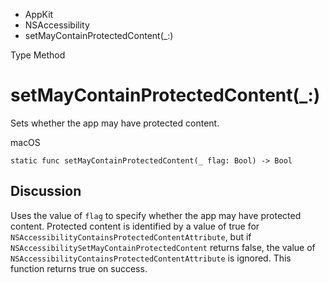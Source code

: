 

- AppKit
- NSAccessibility
-  setMayContainProtectedContent(\_:) 

Type Method

# setMayContainProtectedContent(\_:)

Sets whether the app may have protected content.

macOS

``` source
static func setMayContainProtectedContent(_ flag: Bool) -> Bool
```

## Discussion

Uses the value of `flag` to specify whether the app may have protected content. Protected content is identified by a value of true for `NSAccessibilityContainsProtectedContentAttribute`, but if `NSAccessibilitySetMayContainProtectedContent` returns false, the value of `NSAccessibilityContainsProtectedContentAttribute` is ignored. This function returns true on success.

